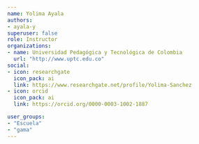 ```yaml
---
name: Yolima Ayala
authors:
- ayala-y
superuser: false
role: Instructor 
organizations:
- name: Universidad Pedagógica y Tecnológica de Colombia
  url: "http://www.uptc.edu.co"
social:
- icon: researchgate
  icon_pack: ai
  link: https://www.researchgate.net/profile/Yolima-Sanchez
- icon: orcid
  icon_pack: ai
  link: https://orcid.org/0000-0003-1002-1887

user_groups:
- "Escuela"
- "gama"
---
```



